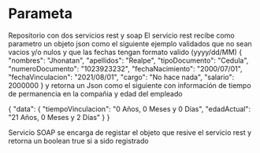 # Parameta
Repositorio con dos servicios rest y soap 
El servicio rest recibe como parametro un objeto json como el siguiente ejemplo validados que no sean vacios y/o nulos y que las fechas tengan formato valido (yyyy/dd/MM)
{
    "nombres": "Jhonatan",
    "apellidos": "Realpe",
    "tipoDocumento": "Cedula",
    "numeroDocumento": "1023923232",
    "fechaNacimiento": "2000/07/01",
    "fechaVinculacion": "2021/08/01",
    "cargo": "No hace nada",
    "salario": 2000000
}
 y retorna un Json como el siguiente con información de tiempo de permanencia en la compañia y edad del empleado 
 
 {
    "data": {
        "tiempoVinculacion": "0 Años,  0 Meses y 0 Días",
        "edadActual": "21 Años,  0 Meses y 2 Días"
    }
}

Servicio SOAP se encarga de registar el objeto que resive el servicio rest y retorna un boolean true si a sido registrado 
